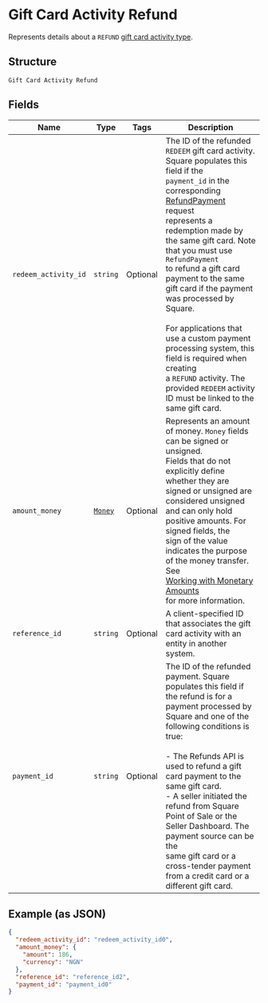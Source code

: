 
# Gift Card Activity Refund

Represents details about a `REFUND` [gift card activity type](../../doc/models/gift-card-activity-type.md).

## Structure

`Gift Card Activity Refund`

## Fields

| Name | Type | Tags | Description |
|  --- | --- | --- | --- |
| `redeem_activity_id` | `string` | Optional | The ID of the refunded `REDEEM` gift card activity. Square populates this field if the<br>`payment_id` in the corresponding [RefundPayment](api-endpoint:Refunds-RefundPayment) request<br>represents a redemption made by the same gift card. Note that you must use `RefundPayment`<br>to refund a gift card payment to the same gift card if the payment was processed by Square.<br><br>For applications that use a custom payment processing system, this field is required when creating<br>a `REFUND` activity. The provided `REDEEM` activity ID must be linked to the same gift card. |
| `amount_money` | [`Money`](../../doc/models/money.md) | Optional | Represents an amount of money. `Money` fields can be signed or unsigned.<br>Fields that do not explicitly define whether they are signed or unsigned are<br>considered unsigned and can only hold positive amounts. For signed fields, the<br>sign of the value indicates the purpose of the money transfer. See<br>[Working with Monetary Amounts](https://developer.squareup.com/docs/build-basics/working-with-monetary-amounts)<br>for more information. |
| `reference_id` | `string` | Optional | A client-specified ID that associates the gift card activity with an entity in another system. |
| `payment_id` | `string` | Optional | The ID of the refunded payment. Square populates this field if the refund is for a<br>payment processed by Square and one of the following conditions is true:<br><br>- The Refunds API is used to refund a gift card payment to the same gift card.<br>- A seller initiated the refund from Square Point of Sale or the Seller Dashboard. The payment source can be the<br>  same gift card or a cross-tender payment from a credit card or a different gift card. |

## Example (as JSON)

```json
{
  "redeem_activity_id": "redeem_activity_id0",
  "amount_money": {
    "amount": 186,
    "currency": "NGN"
  },
  "reference_id": "reference_id2",
  "payment_id": "payment_id0"
}
```

